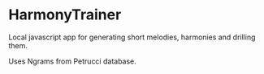 # HarmonyTrainer
Local javascript app for generating short melodies, harmonies and drilling them.

Uses Ngrams from Petrucci database.
